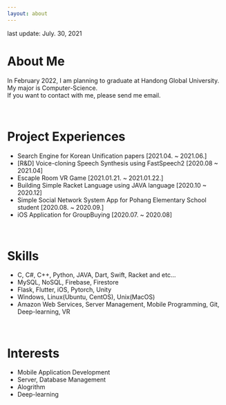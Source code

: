 ```yaml
---
layout: about 
---
```


last update: July. 30, 2021

# About Me
In February 2022, I am planning to graduate at Handong Global University. <br/>
My major is Computer-Science.<br/>
If you want to contact with me, please send me email.

<br/>

# Project Experiences
* Search Engine for Korean Unification papers [2021.04. ~ 2021.06.]
* [R&D] Voice-cloning Speech Synthesis using FastSpeech2 [2020.08 ~ 2021.04]
* Escaple Room VR Game [2021.01.21. ~ 2021.01.22.]
* Building Simple Racket Language using JAVA language [2020.10 ~ 2020.12]
* Simple Social Network System App for Pohang Elementary School student [2020.08. ~ 2020.09.]
* iOS Application for GroupBuying [2020.07. ~ 2020.08]

<br/>

# Skills
* C, C#, C++, Python, JAVA, Dart, Swift, Racket  and etc...
* MySQL, NoSQL, Firebase, Firestore
* Flask, Flutter, iOS, Pytorch, Unity
* Windows, Linux(Ubuntu, CentOS), Unix(MacOS)
* Amazon Web Services, Server Management, Mobile Programming, Git, Deep-learning, VR

<br/>

# Interests
* Mobile Application Development
* Server, Database Management
* Alogrithm
* Deep-learning
